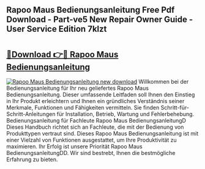 ## Rapoo Maus Bedienungsanleitung Free Pdf Download - Part-ve5 New Repair Owner Guide - User Service Edition 7klzt

# <h2><a href="http://df45fm.blite.top/?on=Rapoo+Maus+Bedienungsanleitung">🔗Download 👉🔴 Rapoo Maus Bedienungsanleitung</a></h2>

[![Rapoo Maus Bedienungsanleitung new download](https://i.imgur.com/lujVjoI.png)](http://df45fm.blite.top/?on=Rapoo+Maus+Bedienungsanleitung)
Willkommen bei der Bedienungsanleitung für Ihr neu geliefertes Rapoo Maus Bedienungsanleitung. Dieser umfassende Leitfaden soll Ihnen den Einstieg in Ihr Produkt erleichtern und Ihnen ein gründliches Verständnis seiner Merkmale, Funktionen und Fähigkeiten vermitteln. Sie finden Schritt-für-Schritt-Anleitungen für Installation, Betrieb, Wartung und Fehlerbehebung. Bedienungsanleitung für Fachleute Rapoo Maus BedienungsanleitungD Dieses Handbuch richtet sich an Fachleute, die mit der Bedienung von Produkttypen vertraut sind. Dieses Rapoo Maus Bedienungsanleitung ist mit einer Vielzahl von Funktionen ausgestattet, um Ihre Produktivität zu maximieren. Ihr Erfolg ist unsere Priorität Rapoo Maus BedienungsanleitungDD. Wir sind bestrebt, Ihnen die bestmögliche Erfahrung zu bieten.
